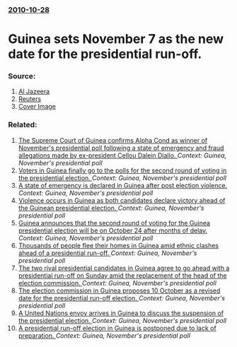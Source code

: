 ### [2010-10-28](/news/2010/10/28/index.md)

# Guinea sets November 7 as the new date for the presidential run-off. 




### Source:

1. [Al Jazeera](http://english.aljazeera.net/news/africa/2010/10/201010281127186594.html)
2. [Reuters](http://af.reuters.com/article/commoditiesNews/idAFLDE69Q2OH20101028)
2. [Cover Image](http://www.aljazeera.com/mritems/Images/2010/10/23/201010235259122621_20.jpg)

### Related:

1. [The Supreme Court of Guinea confirms Alpha Cond as winner of November's presidential poll following a state of emergency and fraud allegations made by ex-president Cellou Dalein Diallo. ](/news/2010/12/3/the-supreme-court-of-guinea-confirms-alpha-conde-as-winner-of-november-s-presidential-poll-following-a-state-of-emergency-and-fraud-allegati.md) _Context: Guinea, November's presidential poll_
2. [Voters in Guinea finally go to the polls for the second round of voting in the presidential election. ](/news/2010/11/7/voters-in-guinea-finally-go-to-the-polls-for-the-second-round-of-voting-in-the-presidential-election.md) _Context: Guinea, November's presidential poll_
3. [A state of emergency is declared in Guinea after post election violence. ](/news/2010/11/17/a-state-of-emergency-is-declared-in-guinea-after-post-election-violence.md) _Context: Guinea, November's presidential poll_
4. [Violence occurs in Guinea as both candidates declare victory ahead of the Guinean presidential election. ](/news/2010/11/15/violence-occurs-in-guinea-as-both-candidates-declare-victory-ahead-of-the-guinean-presidential-election.md) _Context: Guinea, November's presidential poll_
5. [Guinea announces that the second round of voting for the Guinea presidential election will be on October 24 after months of delay. ](/news/2010/10/5/guinea-announces-that-the-second-round-of-voting-for-the-guinea-presidential-election-will-be-on-october-24-after-months-of-delay.md) _Context: Guinea, November's presidential poll_
6. [Thousands of people flee their homes in Guinea amid ethnic clashes ahead of a presidential run-off. ](/news/2010/10/30/thousands-of-people-flee-their-homes-in-guinea-amid-ethnic-clashes-ahead-of-a-presidential-run-off.md) _Context: Guinea, November's presidential poll_
7. [The two rival presidential candidates in Guinea agree to go ahead with a presidential run-off on Sunday amid the replacement of the head of the election commission. ](/news/2010/10/20/the-two-rival-presidential-candidates-in-guinea-agree-to-go-ahead-with-a-presidential-run-off-on-sunday-amid-the-replacement-of-the-head-of.md) _Context: Guinea, November's presidential poll_
8. [The election commission in Guinea proposes 10 October as a revised date for the presidential run-off election. ](/news/2010/09/23/the-election-commission-in-guinea-proposes-10-october-as-a-revised-date-for-the-presidential-run-off-election.md) _Context: Guinea, November's presidential poll_
9. [A United Nations envoy arrives in Guinea to discuss the suspension of the presidential election. ](/news/2010/09/18/a-united-nations-envoy-arrives-in-guinea-to-discuss-the-suspension-of-the-presidential-election.md) _Context: Guinea, November's presidential poll_
10. [A presidential run-off election in Guinea is postponed due to lack of preparation. ](/news/2010/09/15/a-presidential-run-off-election-in-guinea-is-postponed-due-to-lack-of-preparation.md) _Context: Guinea, November's presidential poll_
